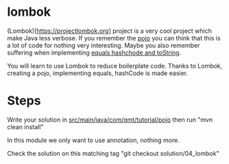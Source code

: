 # lombok

(Lombok)[https://projectlombok.org] project is a very cool project which make Java less verbose. If you remember the [pojo](../01_pojo)
you can think that this is a lot of code for nothing very interesting. Maybe you also remember suffering when implementing
[equals hashchode and toString](../02_equals_hashcode_tostring).

You will learn to use Lombok to reduce boilerplate code. Thanks to Lombok, creating a pojo, implementing equals, hashCode
is made easier.

# Steps

Write your solution in [src/main/java/com/qmt/tutorial/pojo](src/main/java/com/qmt/tutorial/lombok) then run
"mvn clean install"

In this module we only want to use annotation, nothing more. 

Check the solution on this matching tag "git checkout solution/04_lombok"